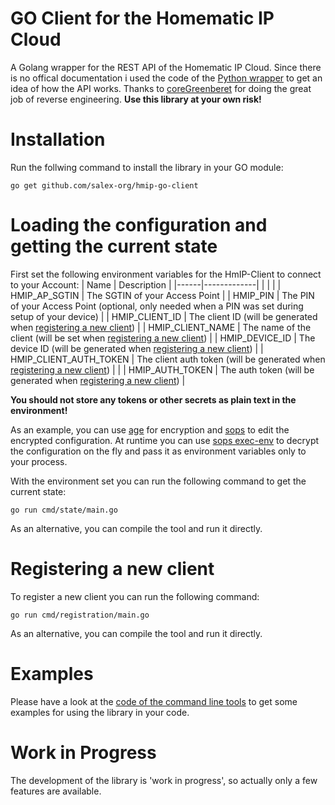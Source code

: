 # GO Client for the Homematic IP Cloud
A Golang wrapper for the REST API of the Homematic IP Cloud.
Since there is no offical documentation i used the code of the [Python wrapper](https://github.com/coreGreenberet/homematicip-rest-api)
to get an idea of how the API works. Thanks to [coreGreenberet](https://github.com/coreGreenberet) for doing the great job of
reverse engineering. **Use this library at your own risk!**

# Installation

Run the follwing command to install the library in your GO module:

```shell
go get github.com/salex-org/hmip-go-client
```

# Loading the configuration and getting the current state
First set the following environment variables for the HmIP-Client to connect to your Account:
| Name | Description |
|------|-------------|
| | |
| HMIP_AP_SGTIN | The SGTIN of your Access Point |
| HMIP_PIN | The PIN of your Access Point (optional, only needed when a PIN was set during setup of your device) |
| HMIP_CLIENT_ID | The client ID (will be generated when [registering a new client](#registering-a-new-client)) | 
| HMIP_CLIENT_NAME | The name of the client (will be set when [registering a new client](#registering-a-new-client)) |
| HMIP_DEVICE_ID | The device ID (will be generated when [registering a new client](#registering-a-new-client)) |
| HMIP_CLIENT_AUTH_TOKEN | The client auth token (will be generated when [registering a new client](#registering-a-new-client)) | |
| HMIP_AUTH_TOKEN | The auth token (will be generated when [registering a new client](#registering-a-new-client)) |

**You should not store any tokens or other secrets as plain text in the environment!**

As an example, you can use [age](https://github.com/FiloSottile/age) for encryption and
[sops](https://github.com/mozilla/sops) to edit the encrypted configuration.
At runtime you can use [sops exec-env](https://github.com/mozilla/sops#passing-secrets-to-other-processes)
to decrypt the configuration on the fly and pass it as environment variables only to your process.

With the environment set you can run the following command to get the current state:
```shell
go run cmd/state/main.go
```

As an alternative, you can compile the tool and run it directly.

# Registering a new client

To register a new client you can run the following command:
```shell
go run cmd/registration/main.go
```

As an alternative, you can compile the tool and run it directly.

# Examples
Please have a look at the [code of the command line tools](/cmd) to get some examples for using the library in your code.

# Work in Progress
The development of the library is 'work in progress', so actually only a few features are available. 
